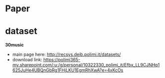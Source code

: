 # Paper

# dataset
**30music**
- main page here: http://recsys.deib.polimi.it/datasets/
- download link: https://polimi365-my.sharepoint.com/:u:/g/personal/10322330_polimi_it/Efbx_LL9CJNHq1625JuHe4UBQnGbRg1FHjLKU1EgmRhXwA?e=4xKcOs
